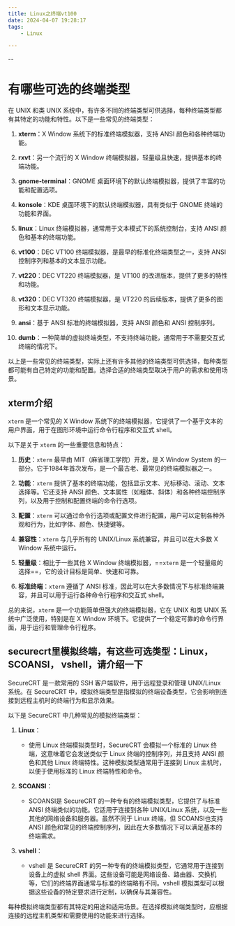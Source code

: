 ```yaml
---
title: Linux之终端vt100
date: 2024-04-07 19:28:17
tags:
	- Linux

---
```


--

# 有哪些可选的终端类型

在 UNIX 和类 UNIX 系统中，有许多不同的终端类型可供选择，每种终端类型都有其特定的功能和特性。以下是一些常见的终端类型：

1. **xterm**：X Window 系统下的标准终端模拟器，支持 ANSI 颜色和各种终端功能。

2. **rxvt**：另一个流行的 X Window 终端模拟器，轻量级且快速，提供基本的终端功能。

3. **gnome-terminal**：GNOME 桌面环境下的默认终端模拟器，提供了丰富的功能和配置选项。

4. **konsole**：KDE 桌面环境下的默认终端模拟器，具有类似于 GNOME 终端的功能和界面。

5. **linux**：Linux 终端模拟器，通常用于文本模式下的系统控制台，支持 ANSI 颜色和基本的终端功能。

6. **vt100**：DEC VT100 终端模拟器，是最早的标准化终端类型之一，支持 ANSI 控制序列和基本的文本显示功能。

7. **vt220**：DEC VT220 终端模拟器，是 VT100 的改进版本，提供了更多的特性和功能。

8. **vt320**：DEC VT320 终端模拟器，是 VT220 的后续版本，提供了更多的图形和文本显示功能。

9. **ansi**：基于 ANSI 标准的终端模拟器，支持 ANSI 颜色和 ANSI 控制序列。

10. **dumb**：一种简单的虚拟终端类型，不支持终端功能，通常用于不需要交互式终端的情况下。

以上是一些常见的终端类型，实际上还有许多其他的终端类型可供选择，每种类型都可能有自己特定的功能和配置。选择合适的终端类型取决于用户的需求和使用场景。

## xterm介绍

`xterm` 是一个常见的 X Window 系统下的终端模拟器，它提供了一个基于文本的用户界面，用于在图形环境中运行命令行程序和交互式 shell。

以下是关于 `xterm` 的一些重要信息和特点：

1. **历史**：`xterm` 最早由 MIT（麻省理工学院）开发，是 X Window System 的一部分。它于1984年首次发布，是一个最古老、最常见的终端模拟器之一。

2. **功能**：`xterm` 提供了基本的终端功能，包括显示文本、光标移动、滚动、文本选择等。它还支持 ANSI 颜色、文本属性（如粗体、斜体）和各种终端控制序列，以及用于控制和配置终端的命令行选项。

3. **配置**：`xterm` 可以通过命令行选项或配置文件进行配置，用户可以定制各种外观和行为，比如字体、颜色、快捷键等。

4. **兼容性**：`xterm` 与几乎所有的 UNIX/Linux 系统兼容，并且可以在大多数 X Window 系统中运行。

5. **轻量级**：相比于一些其他 X Window 终端模拟器，==`xterm` 是一个轻量级的选择==，它的设计目标是简单、快速和可靠。

6. **标准终端**：`xterm` 遵循了 ANSI 标准，因此可以在大多数情况下与标准终端兼容，并且可以用于运行各种命令行程序和交互式 shell。

总的来说，`xterm` 是一个功能简单但强大的终端模拟器，它在 UNIX 和类 UNIX 系统中广泛使用，特别是在 X Window 环境下。它提供了一个稳定可靠的命令行界面，用于运行和管理命令行程序。

## securecrt里模拟终端，有这些可选类型：Linux，SCOANSI， vshell，请介绍一下

SecureCRT 是一款常用的 SSH 客户端软件，用于远程登录和管理 UNIX/Linux 系统。在 SecureCRT 中，模拟终端类型是指模拟的终端设备类型，它会影响到连接到远程主机时的终端行为和显示效果。

以下是 SecureCRT 中几种常见的模拟终端类型：

1. **Linux**：
   - 使用 Linux 终端模拟类型时，SecureCRT 会模拟一个标准的 Linux 终端，这意味着它会发送类似于 Linux 终端的控制序列，并且支持 ANSI 颜色和其他 Linux 终端特性。这种模拟类型通常用于连接到 Linux 主机时，以便于使用标准的 Linux 终端特性和命令。

2. **SCOANSI**：
   - SCOANSI是 SecureCRT 的一种专有的终端模拟类型，它提供了与标准 ANSI 终端类似的功能。它适用于连接到各种 UNIX/Linux 系统，以及一些其他的网络设备和服务器。虽然不同于 Linux 终端，但 SCOANSI也支持 ANSI 颜色和常见的终端控制序列，因此在大多数情况下可以满足基本的终端需求。

3. **vshell**：
   - vshell 是 SecureCRT 的另一种专有的终端模拟类型，它通常用于连接到设备上的虚拟 shell 界面。这些设备可能是网络设备、路由器、交换机等，它们的终端界面通常与标准的终端略有不同。vshell 模拟类型可以根据这些设备的特定要求进行定制，以确保与其兼容性。

每种模拟终端类型都有其特定的用途和适用场景。在选择模拟终端类型时，应根据连接的远程主机类型和需要使用的功能来进行选择。

